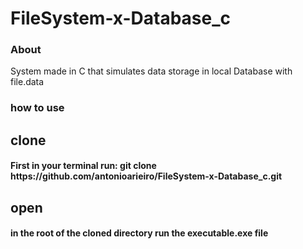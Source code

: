 # FileSystem-x-Database_c

### About
<p>System made in C that simulates data storage in local Database with file.data</p>

### how to use

## clone
<h4>First in your terminal run: git clone https://github.com/antonioarieiro/FileSystem-x-Database_c.git</h4>

## open
<h4>in the root of the cloned directory run the executable.exe file </h4>
